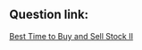 ## Question link:
[Best Time to Buy and Sell Stock II](https://leetcode.com/problems/best-time-to-buy-and-sell-stock-ii/)